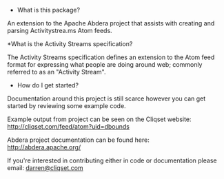 * What is this package?

An extension to the Apache Abdera project that assists with creating
and parsing Activitystrea.ms Atom feeds.

*What is the Activity Streams specification?

The Activity Streams specification defines an extension to the Atom
feed format for expressing what people are doing around web; commonly
referred to as an "Activity Stream".

* How do I get started?

Documentation around this project is still scarce however you can get
started by reviewing some example code.

Example output from project can be seen on the Cliqset website:
http://cliqset.com/feed/atom?uid=dbounds

Abdera project documentation can be found here: http://abdera.apache.org/

If you're interested in contributing either in code or documentation
please email: darren@cliqset.com
